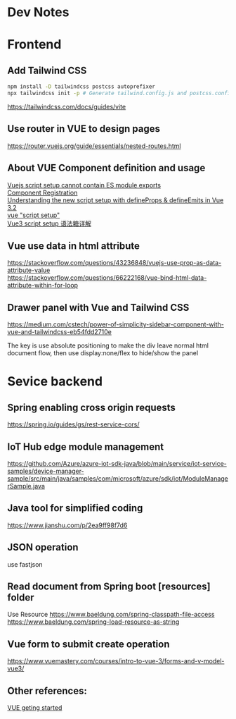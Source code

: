 # Dev Notes

# Frontend  
## Add Tailwind CSS
```bash
npm install -D tailwindcss postcss autoprefixer
npx tailwindcss init -p # Generate tailwind.config.js and postcss.config.js files
```

https://tailwindcss.com/docs/guides/vite

## Use router in VUE to design pages  
https://router.vuejs.org/guide/essentials/nested-routes.html

## About VUE Component definition and usage  
[Vuejs script setup cannot contain ES module exports](https://stackoverflow.com/questions/71163741/vuejs-script-setup-cannot-contain-es-module-exports)    
[Component Registration](https://vuejs.org/guide/components/registration.html)  
[Understanding the new script setup with defineProps & defineEmits in Vue 3.2](https://www.netlify.com/blog/understanding-defineprops-and-defineemits-in-vue-3.2/)  
[vue "script setup"](https://vuejs.org/api/sfc-script-setup.html)  
[Vue3 script setup 语法糖详解](https://juejin.cn/post/7009282373476941831)

## Vue use data in html attribute  
https://stackoverflow.com/questions/43236848/vuejs-use-prop-as-data-attribute-value   
https://stackoverflow.com/questions/66222168/vue-bind-html-data-attribute-within-for-loop

## Drawer panel with Vue and Tailwind CSS  
https://medium.com/cstech/power-of-simplicity-sidebar-component-with-vue-and-tailwindcss-eb54fdd2710e

The key is use absolute positioning to make the div leave normal html document flow, then use display:none/flex to hide/show the panel

# Sevice backend  

## Spring enabling cross origin requests  
https://spring.io/guides/gs/rest-service-cors/  


## IoT Hub edge module management

https://github.com/Azure/azure-iot-sdk-java/blob/main/service/iot-service-samples/device-manager-sample/src/main/java/samples/com/microsoft/azure/sdk/iot/ModuleManagerSample.java


## Java tool for simplified coding  
https://www.jianshu.com/p/2ea9ff98f7d6

## JSON operation  
use fastjson

## Read document from Spring boot [resources] folder  

Use Resource
https://www.baeldung.com/spring-classpath-file-access  
https://www.baeldung.com/spring-load-resource-as-string  


## Vue form to submit create operation  
https://www.vuemastery.com/courses/intro-to-vue-3/forms-and-v-model-vue3/

## Other references:  
[VUE geting started](https://www.sitepoint.com/fetching-data-third-party-api-vue-axios/)